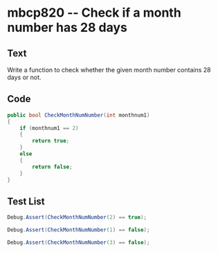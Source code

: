 # mbcp820 -- Check if a month number has 28 days

## Text

Write a function to check whether the given month number contains 28 days or not.

## Code

```csharp
public bool CheckMonthNumNumber(int monthnum1)  
{  
    if (monthnum1 == 2)  
    {  
        return true;  
    }  
    else  
    {  
        return false;  
    }  
}
```

## Test List

```csharp
Debug.Assert(CheckMonthNumNumber(2) == true);
```

```csharp
Debug.Assert(CheckMonthNumNumber(1) == false);
```

```csharp
Debug.Assert(CheckMonthNumNumber(3) == false);
```
